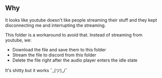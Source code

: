 ## Why
It looks like youtube doesn't like people streaming their stuff and they kept disconnecting me and interrupting the streaming.

This folder is a workaround to avoid that. Instead of streaming from youtube, we:

- Download the file and save them to this folder
- Stream the file to discord from this folder
- Delete the file right after the audio player enters the idle state

It's shitty but it works ¯\_(ツ)_/¯